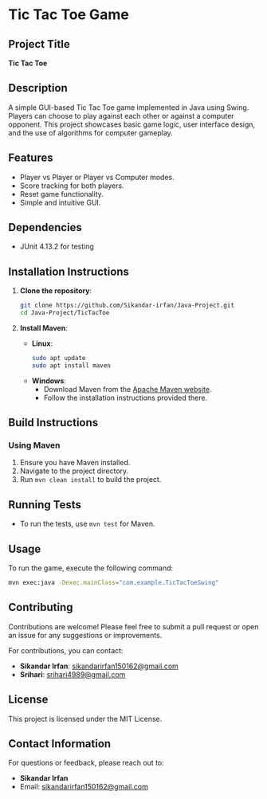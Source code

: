 # Tic Tac Toe Game

## Project Title
**Tic Tac Toe**

## Description
A simple GUI-based Tic Tac Toe game implemented in Java using Swing. Players can choose to play against each other or against a computer opponent. This project showcases basic game logic, user interface design, and the use of algorithms for computer gameplay.

## Features
- Player vs Player or Player vs Computer modes.
- Score tracking for both players.
- Reset game functionality.
- Simple and intuitive GUI.

## Dependencies
- JUnit 4.13.2 for testing

## Installation Instructions
1. **Clone the repository**:
   ```bash
   git clone https://github.com/Sikandar-irfan/Java-Project.git
   cd Java-Project/TicTacToe
   ```

2. **Install Maven**:
   - **Linux**:
     ```bash
     sudo apt update
     sudo apt install maven
     ```
   - **Windows**:
     - Download Maven from the [Apache Maven website](https://maven.apache.org/download.cgi).
     - Follow the installation instructions provided there.

## Build Instructions
### Using Maven
1. Ensure you have Maven installed.
2. Navigate to the project directory.
3. Run `mvn clean install` to build the project.


## Running Tests
- To run the tests, use `mvn test` for Maven.

## Usage
To run the game, execute the following command:
```bash
mvn exec:java -Dexec.mainClass="com.example.TicTacToeSwing"
```

## Contributing
Contributions are welcome! Please feel free to submit a pull request or open an issue for any suggestions or improvements.

For contributions, you can contact:
- **Sikandar Irfan**: sikandarirfan150162@gmail.com
- **Srihari**: srihari4989@gmail.com

## License
This project is licensed under the MIT License.

## Contact Information
For questions or feedback, please reach out to:
- **Sikandar Irfan**
- Email: sikandarirfan150162@gmail.com
